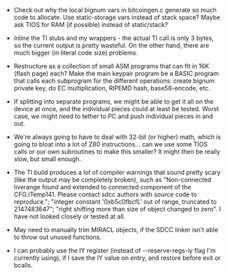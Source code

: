 - Check out why the local bignum vars in bitcoingen.c generate so much code to allocate. Use static-storage vars instead of stack space?  Maybe ask TIOS for RAM (if possible) instead of static/stack?

- Inline the TI stubs and my wrappers - the actual TI call is only 3 bytes, so the current output is pretty wasteful.  On the other hand, there are much bigger (in literal code size) problems.

- Restructure as a collection of small ASM programs that can fit in 16K (flash page) each?  Make the main keypair program be a BASIC program that calls each subprogram for the different operations: create bignum private key, do EC multiplication, RIPEMD hash, base58-encode, etc.

- If splitting into separate programs, we might be able to get it all on the device at once, and the individual pieces could at least be tested.  Worst case, we might need to tether to PC and push individual pieces in and out.

- We're always going to have to deal with 32-bit (or higher) math, which is going to bloat into a lot of Z80 instructions... can we use some TIOS calls or our own subroutines to make this smaller?  It might then be really slow, but small enough.

- The TI build produces a lot of compiler warnings that sound pretty scary (like the output may be completely broken), such as "Non-connected liverange found and extended to connected component of the CFG:iTemp141. Please contact sdcc authors with source code to reproduce."; "integer constant '0xb5c0fbcfL' out of range, truncated to 2147483647"; "right shifting more than size of object changed to zero". I have not looked closely or tested at all.

- May need to manually trim MIRACL objects, if the SDCC linker isn't able to throw out unused functions.

- I can probably use the IY register (instead of --reserve-regs-iy flag I'm currently using), if I save the IY value on entry, and restore before exit or bcalls.
